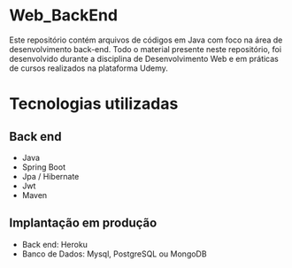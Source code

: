 # Web_BackEnd
Este repositório contém arquivos de códigos em Java com foco na área de desenvolvimento back-end. Todo o material presente neste repositório, foi desenvolvido durante a disciplina de Desenvolvimento Web e em práticas de cursos realizados na plataforma Udemy.


# Tecnologias utilizadas
## Back end
- Java
- Spring Boot
- Jpa / Hibernate
- Jwt
- Maven


## Implantação em produção
- Back end: Heroku
- Banco de Dados: Mysql, PostgreSQL ou MongoDB
